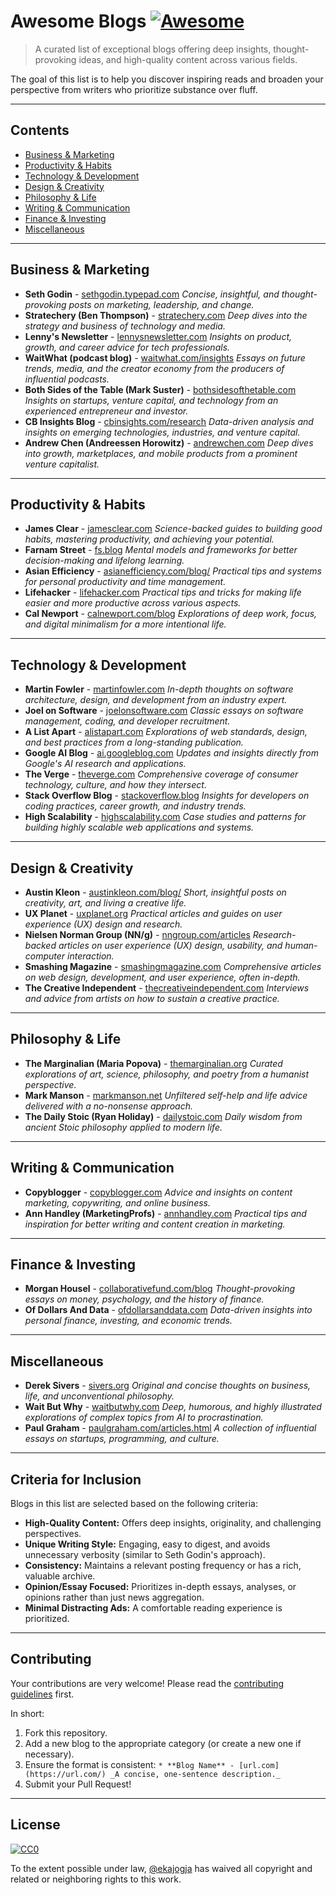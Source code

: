 # Awesome Blogs [![Awesome](https://awesome.re/badge.svg)](https://awesome.re)

> A curated list of exceptional blogs offering deep insights, thought-provoking ideas, and high-quality content across various fields.

The goal of this list is to help you discover inspiring reads and broaden your perspective from writers who prioritize substance over fluff.

---

## Contents

* [Business & Marketing](#business--marketing)
* [Productivity & Habits](#productivity--habits)
* [Technology & Development](#technology--development)
* [Design & Creativity](#design--creativity)
* [Philosophy & Life](#philosophy--life)
* [Writing & Communication](#writing--communication)
* [Finance & Investing](#finance--investing)
* [Miscellaneous](#miscellaneous)

---

## Business & Marketing

* **Seth Godin** - [sethgodin.typepad.com](https://sethgodin.typepad.com/)
    _Concise, insightful, and thought-provoking posts on marketing, leadership, and change._
* **Stratechery (Ben Thompson)** - [stratechery.com](https://stratechery.com/)
    _Deep dives into the strategy and business of technology and media._
* **Lenny's Newsletter** - [lennysnewsletter.com](https://www.lennysnewsletter.com/)
    _Insights on product, growth, and career advice for tech professionals._
* **WaitWhat (podcast blog)** - [waitwhat.com/insights](https://www.google.com/search?q=https://www.waitwhat.com/insights)
    *Essays on future trends, media, and the creator economy from the producers of influential podcasts.*
* **Both Sides of the Table (Mark Suster)** - [bothsidesofthetable.com](https://bothsidesofthetable.com/)
    *Insights on startups, venture capital, and technology from an experienced entrepreneur and investor.*
* **CB Insights Blog** - [cbinsights.com/research](https://www.cbinsights.com/research/)
    *Data-driven analysis and insights on emerging technologies, industries, and venture capital.*
* **Andrew Chen (Andreessen Horowitz)** - [andrewchen.com](https://andrewchen.com/)
    *Deep dives into growth, marketplaces, and mobile products from a prominent venture capitalist.*

---

## Productivity & Habits

* **James Clear** - [jamesclear.com](https://jamesclear.com/)
    _Science-backed guides to building good habits, mastering productivity, and achieving your potential._
* **Farnam Street** - [fs.blog](https://fs.blog/)
    _Mental models and frameworks for better decision-making and lifelong learning._
* **Asian Efficiency** - [asianefficiency.com/blog/](https://asianefficiency.com/blog/)
    _Practical tips and systems for personal productivity and time management._
* **Lifehacker** - [lifehacker.com](https://lifehacker.com/)
    *Practical tips and tricks for making life easier and more productive across various aspects.*
* **Cal Newport** - [calnewport.com/blog](https://www.calnewport.com/blog/)
    *Explorations of deep work, focus, and digital minimalism for a more intentional life.*

---

## Technology & Development

* **Martin Fowler** - [martinfowler.com](https://martinfowler.com/)
    _In-depth thoughts on software architecture, design, and development from an industry expert._
* **Joel on Software** - [joelonsoftware.com](https://www.joelonsoftware.com/)
    _Classic essays on software management, coding, and developer recruitment._
* **A List Apart** - [alistapart.com](https://alistapart.com/)
    _Explorations of web standards, design, and best practices from a long-standing publication._
* **Google AI Blog** - [ai.googleblog.com](https://ai.googleblog.com/)
    *Updates and insights directly from Google's AI research and applications.*
* **The Verge** - [theverge.com](https://www.theverge.com/)
    *Comprehensive coverage of consumer technology, culture, and how they intersect.*
* **Stack Overflow Blog** - [stackoverflow.blog](https://stackoverflow.blog/)
    *Insights for developers on coding practices, career growth, and industry trends.*
* **High Scalability** - [highscalability.com](http://highscalability.com/)
    *Case studies and patterns for building highly scalable web applications and systems.*

---

## Design & Creativity

* **Austin Kleon** - [austinkleon.com/blog/](https://austinkleon.com/blog/)
    _Short, insightful posts on creativity, art, and living a creative life._
* **UX Planet** - [uxplanet.org](https://uxplanet.org/)
    _Practical articles and guides on user experience (UX) design and research._
* **Nielsen Norman Group (NN/g)** - [nngroup.com/articles](https://www.nngroup.com/articles/)
    *Research-backed articles on user experience (UX) design, usability, and human-computer interaction.*
* **Smashing Magazine** - [smashingmagazine.com](https://www.smashingmagazine.com/)
    *Comprehensive articles on web design, development, and user experience, often in-depth.*
* **The Creative Independent** - [thecreativeindependent.com](https://thecreativeindependent.com/)
    *Interviews and advice from artists on how to sustain a creative practice.*

---

## Philosophy & Life

* **The Marginalian (Maria Popova)** - [themarginalian.org](https://www.themarginalian.org/)
    _Curated explorations of art, science, philosophy, and poetry from a humanist perspective._
* **Mark Manson** - [markmanson.net](https://markmanson.net/)
    _Unfiltered self-help and life advice delivered with a no-nonsense approach._
* **The Daily Stoic (Ryan Holiday)** - [dailystoic.com](https://dailystoic.com/)
    _Daily wisdom from ancient Stoic philosophy applied to modern life._

---

## Writing & Communication

* **Copyblogger** - [copyblogger.com](https://copyblogger.com/)
    _Advice and insights on content marketing, copywriting, and online business._
* **Ann Handley (MarketingProfs)** - [annhandley.com](https://annhandley.com/)
    _Practical tips and inspiration for better writing and content creation in marketing._

---

## Finance & Investing

* **Morgan Housel** - [collaborativefund.com/blog](https://www.collaborativefund.com/blog/)
    _Thought-provoking essays on money, psychology, and the history of finance._
* **Of Dollars And Data** - [ofdollarsanddata.com](https://ofdollarsanddata.com/)
    _Data-driven insights into personal finance, investing, and economic trends._

---

## Miscellaneous

* **Derek Sivers** - [sivers.org](https://sivers.org/)
    _Original and concise thoughts on business, life, and unconventional philosophy._
* **Wait But Why** - [waitbutwhy.com](https://waitbutwhy.com/)
    _Deep, humorous, and highly illustrated explorations of complex topics from AI to procrastination._
* **Paul Graham** - [paulgraham.com/articles.html](https://www.paulgraham.com/articles.html)
    _A collection of influential essays on startups, programming, and culture._

---

## Criteria for Inclusion

Blogs in this list are selected based on the following criteria:

* **High-Quality Content:** Offers deep insights, originality, and challenging perspectives.
* **Unique Writing Style:** Engaging, easy to digest, and avoids unnecessary verbosity (similar to Seth Godin's approach).
* **Consistency:** Maintains a relevant posting frequency or has a rich, valuable archive.
* **Opinion/Essay Focused:** Prioritizes in-depth essays, analyses, or opinions rather than just news aggregation.
* **Minimal Distracting Ads:** A comfortable reading experience is prioritized.

---

## Contributing

Your contributions are very welcome! Please read the [contributing guidelines](CONTRIBUTING.md) first.

In short:

1.  Fork this repository.
2.  Add a new blog to the appropriate category (or create a new one if necessary).
3.  Ensure the format is consistent: `* **Blog Name** - [url.com](https://url.com/) _A concise, one-sentence description._`
4.  Submit your Pull Request!

---

## License

[![CC0](http://mirrors.creativecommons.org/presskit/buttons/88x31/svg/cc-zero.svg)](http://creativecommons.org/publicdomain/zero/1.0)

To the extent possible under law, [@ekajogja](https://github.com/ekajogja) has waived all copyright and related or neighboring rights to this work.
